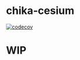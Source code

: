 # chika-cesium

[![codecov](https://codecov.io/gh/zy410419243/chika-cesium/branch/master/graph/badge.svg)](https://codecov.io/gh/zy410419243/chika-cesium)

# WIP
